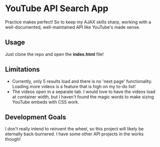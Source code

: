 # YouTube API Search App

Practice makes perfect! So to keep my AJAX skills sharp, working with a well-documented, well-maintained API like YouTube's made sense.

## Usage

Just clone the repo and open the **index.html** file!

## Limitations

* Currently, only 5 results load and there is no 'next page' functionality. Loading more videos is a feature that is high on my to-do list!
* The videos open in a separate tab. I would love to have the videos load at container width, but I haven't found the magic words to make sizing YouTube embeds with CSS work.

## Development Goals

I don't really intend to reinvent the wheel, so this project will likely be eternally back-burnered. I have some other API projects in the works though!
